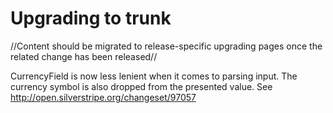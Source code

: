 # Upgrading to trunk

//Content should be migrated to release-specific upgrading pages once the related change has been released//

CurrencyField is now less lenient when it comes to parsing input. The currency symbol is also dropped from the presented
value. See http://open.silverstripe.org/changeset/97057
